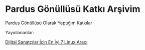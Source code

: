 # Pardus Gönüllüsü Katkı Arşivim

Pardus Gönüllüsü Olarak Yaptığım Katkılar

Yayınlananlar:

[Dijital Sanatçılar İçin En İyi 7 Linux Aracı
](https://gonullu.pardus.org.tr/dijital-sanatcilar-icin-en-iyi-7-linux-araci/)